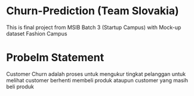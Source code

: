# Churn-Prediction (Team Slovakia)
This is final project from MSIB Batch 3 (Startup Campus) with Mock-up dataset Fashion Campus

# Probelm Statement
Customer Churn adalah proses untuk mengukur tingkat pelanggan untuk melihat customer berhenti membeli produk ataupun customer yang masih beli produk
